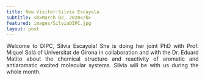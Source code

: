 ```yaml
---
title: New Visitor:Silvia Escayola
subtitle: <b>March 02, 2020</b>
featured: images/SilviaDIPC.jpg
layout: post
---
```


<P ALIGN="justify">Welcome to DIPC, Silvia Escayola! She is doing her joint PhD with Prof. Miquel Solà of Universitat de Girona in collaboration and with the Dr. Eduard Matito about the chemical structure and reactivity of aromatic and antiaromatic excited molecular systems. Silvia will be with us during the whole month.</p>
